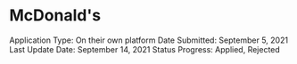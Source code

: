 # McDonald's

Application Type: On their own platform
Date Submitted: September 5, 2021
Last Update Date: September 14, 2021
Status Progress: Applied, Rejected